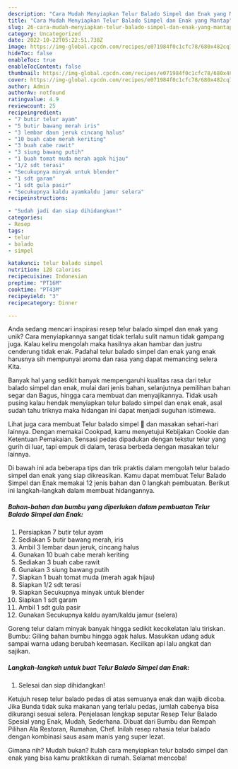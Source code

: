 ```yaml
---
description: "Cara Mudah Menyiapkan Telur Balado Simpel dan Enak yang Mantap"
title: "Cara Mudah Menyiapkan Telur Balado Simpel dan Enak yang Mantap"
slug: 26-cara-mudah-menyiapkan-telur-balado-simpel-dan-enak-yang-mantap
category: Uncategorized
date: 2022-10-22T05:22:51.738Z
image: https://img-global.cpcdn.com/recipes/e071984f0c1cfc78/680x482cq70/telur-balado-simpel-dan-enak-foto-resep-utama.jpg
hideToc: false
enableToc: true
enableTocContent: false
thumbnail: https://img-global.cpcdn.com/recipes/e071984f0c1cfc78/680x482cq70/telur-balado-simpel-dan-enak-foto-resep-utama.jpg
cover: https://img-global.cpcdn.com/recipes/e071984f0c1cfc78/680x482cq70/telur-balado-simpel-dan-enak-foto-resep-utama.jpg
author: Admin
authorAv: notfound
ratingvalue: 4.9
reviewcount: 25
recipeingredient:
- "7 butir telur ayam"
- "5 butir bawang merah iris"
- "3 lembar daun jeruk cincang halus"
- "10 buah cabe merah keriting"
- "3 buah cabe rawit"
- "3 siung bawang putih"
- "1 buah tomat muda merah agak hijau"
- "1/2 sdt terasi"
- "Secukupnya minyak untuk blender"
- "1 sdt garam"
- "1 sdt gula pasir"
- "Secukupnya kaldu ayamkaldu jamur selera"
recipeinstructions:

- "Sudah jadi dan siap dihidangkan!"
categories:
- Resep
tags:
- telur
- balado
- simpel

katakunci: telur balado simpel 
nutrition: 128 calories
recipecuisine: Indonesian
preptime: "PT16M"
cooktime: "PT43M"
recipeyield: "3"
recipecategory: Dinner

---
```





Anda sedang mencari inspirasi resep telur balado simpel dan enak yang unik? Cara menyiapkannya sangat tidak terlalu sulit namun tidak gampang juga. Kalau keliru mengolah maka hasilnya akan hambar dan justru cenderung tidak enak. Padahal telur balado simpel dan enak yang enak harusnya sih mempunyai aroma dan rasa yang dapat memancing selera Kita.





Banyak hal yang sedikit banyak mempengaruhi kualitas rasa dari telur balado simpel dan enak, mulai dari jenis bahan, selanjutnya pemilihan bahan segar dan Bagus, hingga cara membuat dan menyajikannya. Tidak usah pusing kalau hendak menyiapkan telur balado simpel dan enak enak,      asal sudah tahu triknya maka hidangan ini dapat menjadi suguhan istimewa.














Lihat juga cara membuat Telur balado simpel 🤤 dan masakan sehari-hari lainnya. Dengan memakai Cookpad, kamu menyetujui Kebijakan Cookie dan Ketentuan Pemakaian. Sensasi pedas dipadukan dengan tekstur telur yang gurih di luar, tapi empuk di dalam, terasa berbeda dengan masakan telur lainnya.






Di bawah ini ada beberapa tips dan trik praktis dalam mengolah telur balado simpel dan enak yang siap dikreasikan. Kamu dapat membuat Telur Balado Simpel dan Enak memakai 12 jenis bahan dan 0 langkah pembuatan. Berikut ini langkah-langkah dalam membuat hidangannya.

<!--inarticleads1-->

##### Bahan-bahan dan bumbu yang diperlukan dalam pembuatan Telur Balado Simpel dan Enak:

1. Persiapkan 7 butir telur ayam
1. Sediakan 5 butir bawang merah, iris
1. Ambil 3 lembar daun jeruk, cincang halus
1. Gunakan 10 buah cabe merah keriting
1. Sediakan 3 buah cabe rawit
1. Gunakan 3 siung bawang putih
1. Siapkan 1 buah tomat muda (merah agak hijau)
1. Siapkan 1/2 sdt terasi
1. Siapkan Secukupnya minyak untuk blender
1. Siapkan 1 sdt garam
1. Ambil 1 sdt gula pasir
1. Gunakan Secukupnya kaldu ayam/kaldu jamur (selera)


Goreng telur dalam minyak banyak hingga sedikit kecokelatan lalu tiriskan. Bumbu: Giling bahan bumbu hingga agak halus. Masukkan udang aduk sampai warna udang berubah keemasan. Kecilkan api lalu angkat dan sajikan. 

<!--inarticleads2-->

##### Langkah-langkah untuk buat Telur Balado Simpel dan Enak:


1. Selesai dan siap dihidangkan!

Ketujuh resep telur balado pedas di atas semuanya enak dan wajib dicoba. Jika Bunda tidak suka makanan yang terlalu pedas, jumlah cabenya bisa dikurangi sesuai selera. Penjelasan lengkap seputar Resep Telur Balado Spesial yang Enak, Mudah, Sederhana. Dibuat dari Bumbu dan Rempah Pilihan Ala Restoran, Rumahan, Chef. Inilah resep rahasia telur balado dengan kombinasi saus asam manis yang super lezat. 

Gimana nih? Mudah bukan? Itulah cara menyiapkan telur balado simpel dan enak yang bisa kamu praktikkan di rumah. Selamat mencoba!
